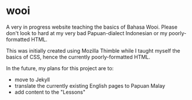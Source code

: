 # wooi
A very in progress website teaching the basics of Bahasa Wooi. Please don't look to hard at my very bad Papuan-dialect Indonesian or my poorly-formatted HTML.

This was initially created using Mozilla Thimble while I taught myself the basics of CSS, hence the currently poorly-formatted HTML.

In the future, my plans for this project are to:
* move to Jekyll
* translate the currently existing English pages to Papuan Malay
* add content to the "Lessons"
